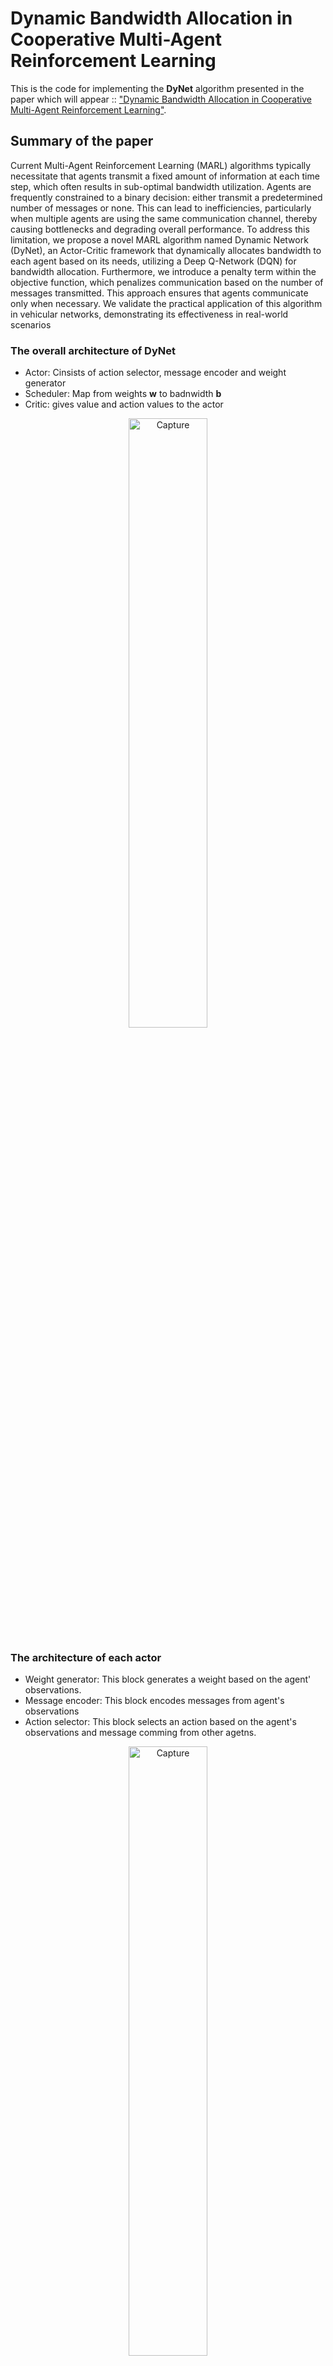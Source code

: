 # Dynamic Bandwidth Allocation in Cooperative Multi-Agent Reinforcement Learning

This is the code for implementing the __DyNet__ algorithm presented in the paper which will appear :: ["Dynamic Bandwidth Allocation in Cooperative
Multi-Agent Reinforcement Learning"]().

## Summary of the paper 
Current Multi-Agent Reinforcement Learning
(MARL) algorithms typically necessitate that agents transmit
a fixed amount of information at each time step, which
often results in sub-optimal bandwidth utilization. Agents are
frequently constrained to a binary decision: either transmit a
predetermined number of messages or none. This can lead to
inefficiencies, particularly when multiple agents are using the
same communication channel, thereby causing bottlenecks and
degrading overall performance. To address this limitation, we
propose a novel MARL algorithm named Dynamic Network
(DyNet), an Actor-Critic framework that dynamically allocates
bandwidth to each agent based on its needs, utilizing a Deep
Q-Network (DQN) for bandwidth allocation. Furthermore, we
introduce a penalty term within the objective function, which
penalizes communication based on the number of messages
transmitted. This approach ensures that agents communicate
only when necessary. We validate the practical application of this
algorithm in vehicular networks, demonstrating its effectiveness in real-world scenarios

### The overall architecture of DyNet

- Actor: Cinsists of action selector, message encoder and weight generator
- Scheduler: Map from weights __w__ to badnwidth __b__
- Critic: gives value and action values to the actor

<p align="center">
  <img src="https://github.com/user-attachments/assets/f8f39905-f39c-4df7-9623-393fe7c2c0aa" alt="Capture" width="50%" />
</p>

### The architecture of each actor

- Weight generator: This block generates a weight based on the agent' observations.
- Message encoder: This block encodes messages from agent's observations
- Action selector: This block selects an action based on the agent's observations and message comming from other agetns. 
<p align="center">
  <img src="https://github.com/user-attachments/assets/aa062796-f864-4b4a-a669-a84e062678f9" alt="Capture" width="50%" />
</p>


## How to run the code

```bash
git clone [https://github.com/MohammadAmini1998/DyNet.git]
cd DyNet
python main.py
```
## Environment: Predator and Prey (PP)

- _n_ agents try to capture a randomly moving prey
- Observation: Position of themselves, relative positions of prey (heterogeneous observation range)
- Action: Move up/down/left/right
- Reward: Get reward when they capture the prey
- Performance metric: Number of steps taken to capture the prey

<img src="https://github.com/user-attachments/assets/9a788b87-d33f-49d3-af96-8654494008cb" width="500"/>

### Citation
This environment description is adapted from:  
Foerster, Jakob N., et al. **"Learning to Schedule Communication in Multi-Agent Reinforcement Learning."** Advances in Neural Information Processing Systems 29 (2016): 2137-2145.



